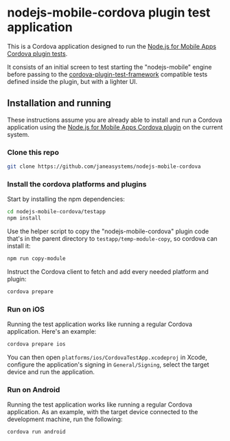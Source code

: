 # nodejs-mobile-cordova plugin test application

This is a Cordova application designed to run the [Node.js for Mobile Apps Cordova plugin tests](../tests).

It consists of an initial screen to test starting the "nodejs-mobile" engine before passing to the [cordova-plugin-test-framework](https://github.com/apache/cordova-plugin-test-framework) compatible tests defined inside the plugin, but with a lighter UI.

## Installation and running

These instructions assume you are already able to install and run a Cordova application using the [Node.js for Mobile Apps Cordova plugin](../) on the current system.

### Clone this repo

```sh
git clone https://github.com/janeasystems/nodejs-mobile-cordova
```

### Install the cordova platforms and plugins

Start by installing the npm dependencies:
```sh
cd nodejs-mobile-cordova/testapp
npm install
```

Use the helper script to copy the "nodejs-mobile-cordova" plugin code that's in the parent directory to `testapp/temp-module-copy`, so cordova can install it:
```sh
npm run copy-module
```

Instruct the Cordova client to fetch and add every needed platform and plugin:
```sh
cordova prepare
```

### Run on iOS

Running the test application works like running a regular Cordova application. Here's an example:

```sh
cordova prepare ios
```

You can then open `platforms/ios/CordovaTestApp.xcodeproj` in Xcode, configure the application's signing in `General/Signing`, select the target device and run the application.

### Run on Android

Running the test application works like running a regular Cordova application. As an example, with the target device connected to the development machine, run the following:

```sh
cordova run android
```

